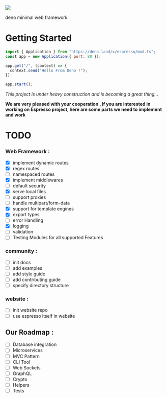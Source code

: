 ![](https://i.ibb.co/5LPRwBJ/espresso.png)

deno minimal web framework

# Getting Started

```javascript
import { Application } from "https://deno.land/x/espresso/mod.ts";
const app = new Application({ port: 80 });

app.get("/", (context) => {
  context.send("Hello From Deno !");
});

app.start();
```

_This project is under heavy construction and is becoming a great thing..._

**We are very pleased with your cooperation** **, If you are interested in
working on Espresso project, here are some parts we need to implement and work**

# TODO

### Web Framework :

- [x] implement dynamic routes
- [x] regex routes
- [ ] namespaced routes
- [x] implement middlewares
- [ ] default security
- [x] serve local files
- [ ] support proxies
- [ ] handle multipart/form-data
- [x] support for template engines
- [x] export types
- [ ] error Handling
- [x] logging
- [ ] validation
- [ ] Testing Modules for all supported Features

### community :

- [ ] init docs
- [ ] add examples
- [ ] add style guide
- [ ] add contributing guide
- [ ] specify directory structure

### website :

- [ ] init website repo
- [ ] use espresso itself in website

## Our Roadmap :

- [ ] Database integration
- [ ] Microservices
- [ ] MVC Pattern
- [ ] CLI Tool
- [ ] Web Sockets
- [ ] GraphQL
- [ ] Crypto
- [ ] Helpers
- [ ] Tests

